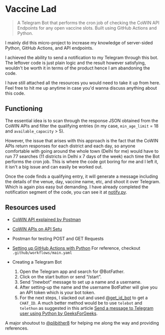 # Vaccine Lad

> A Telegram Bot that performs the cron job of checking the CoWIN API Endpoints for any open vaccine slots. Built using GitHub Actions and Python.

I mainly did this micro-project to increase my knowledge of server-sided Python, GitHub Actions, and API endpoints.

I achieved the ability to send a notification to my Telegram through this bot. The leftover code is just plain logic and the result however satisfying, wouldn't be worth it in terms of the product hence I am abandoning the code.

I have still attached all the resources you would need to take it up from here. Feel free to hit me up anytime in case you'd wanna discuss anything about this code.

## Functioning
The essential idea is to scan through the response JSON obtained from the CoWIN APIs and filter the qualifying entries (in my case, ```min_age_limit``` = 18 and ```available_capacity``` > 5).

However, the issue that arises with this approach is the fact that the CoWIN APIs return responses for each district and each day, so anyone comfortable with going around the whole town (Delhi for me) would have to run 77 searches (11 districts in Delhi x 7 days of the week) each time the Bot performs the cron job. This is where the code got boring for me and I left it, it isn't a big issue and can easily be worked out.

Once the code finds a qualifying entry, it will generate a message including the details of the venue, day, vaccine name, etc, and shoot it over Telegram. Which is again piss easy but demanding. I have already completed the notification segment of the code, you can see it at [notify.py](/notify.py).

## Resources used
- [CoWIN API explained by Postman](https://documenter.getpostman.com/view/9564387/TzRPip7u)
- [CoWIN APIs on API Setu](https://apisetu.gov.in/public/api/cowin#/Appointment%20Availability%20APIs)
- Postman for testing POST and GET Requests
- [Setting up GitHub Actions with Python](https://docs.github.com/en/actions/guides/building-and-testing-python) For reference, checkout ```.github/workflows/main.yaml```

- Creating a Telegram Bot
    1. Open the Telegram app and search for @BotFather. 
    2. Click on the start button or send “/start”. 
    3. Send “/newbot” message to set up a name and a username. 
    4. After setting-up the name and the username BotFather will give you an API token which is your bot token. 
    5. For the next steps, I slacked out and used [@get_id_bot](https://t.me/get_id_bot) to get a ```CHAT_ID```. A much better method would be to use ```telebot``` and ```telethon``` as suggested in this article [Send a message to Telegram user using Python by GeeksForGeeks](https://www.geeksforgeeks.org/send-message-to-telegram-user-using-python/).

A major shoutout to [@plibither8](https://github.com/plibither8) for helping me along the way and providing references.
